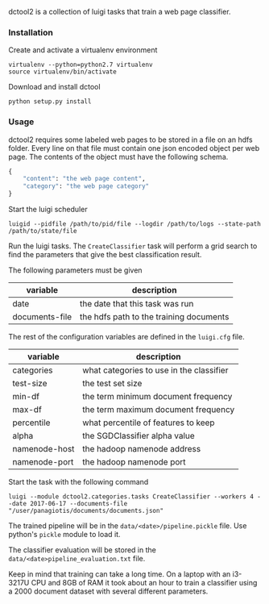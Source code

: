 dctool2 is a collection of luigi tasks that train a web page classifier.

### Installation
Create and activate a virtualenv environment

```
virtualenv --python=python2.7 virtualenv
source virtualenv/bin/activate
```

Download and install dctool

```
python setup.py install
```

### Usage
dctool2 requires some labeled web pages to be stored in a file on an hdfs folder.
Every line on that file must contain one json encoded object per web page. The
contents of the object must have the following schema.

```python
{
    "content": "the web page content",
    "category": "the web page category"
}
```

Start the luigi scheduler

```
luigid --pidfile /path/to/pid/file --logdir /path/to/logs --state-path /path/to/state/file
```

Run the luigi tasks. The `CreateClassifier` task will perform a grid search to find the
parameters that give the best classification result. 

The following parameters must be given

| variable       | description                              |
| -------------- | ---------------------------------------- |
| date           | the date that this task was run          |
| documents-file | the hdfs path to the training documents  |

The rest of the configuration variables are defined in the `luigi.cfg` file.

| variable       | description                              |
| -------------- | ---------------------------------------- |
| categories     | what categories to use in the classifier |
| test-size      | the test set size                        |
| min-df         | the term minimum document frequency      |
| max-df         | the term maximum document frequency      |
| percentile     | what percentile of features to keep      |
| alpha          | the SGDClassifier alpha value            |
| namenode-host  | the hadoop namenode address              |
| namenode-port  | the hadoop namenode port                 |

Start the task with the following command 

```
luigi --module dctool2.categories.tasks CreateClassifier --workers 4 --date 2017-06-17 --documents-file  "/user/panagiotis/documents/documents.json"
```

The trained pipeline will be in the `data/<date>/pipeline.pickle` file. Use python's
`pickle` module to load it.

The classifier evaluation will be stored in the `data/<date>pipeline_evaluation.txt` file.

Keep in mind that training can take a long time. On a laptop with an i3-3217U CPU
and 8GB of RAM it took about an hour to train a classifier using a 2000 document
dataset with several different parameters.
